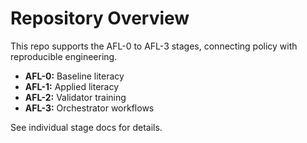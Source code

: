 # Repository Overview

This repo supports the AFL-0 to AFL-3 stages, connecting policy with reproducible engineering.  
- **AFL-0:** Baseline literacy
- **AFL-1:** Applied literacy
- **AFL-2:** Validator training
- **AFL-3:** Orchestrator workflows

See individual stage docs for details.